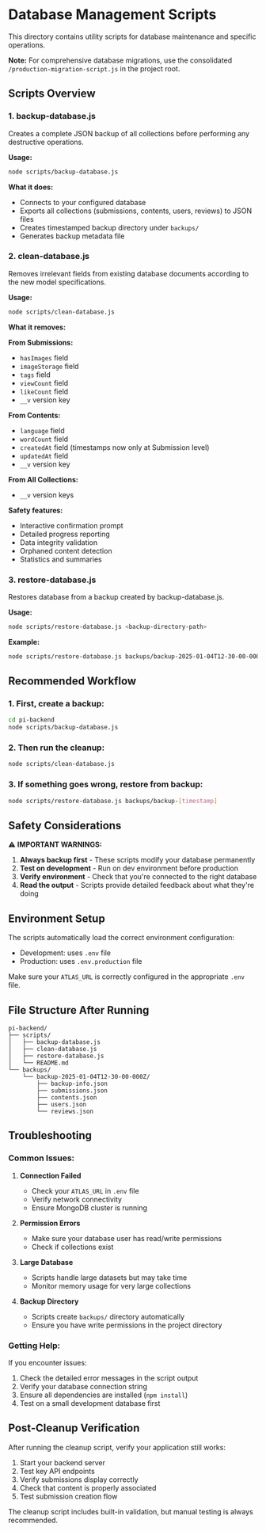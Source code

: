# Database Management Scripts

This directory contains utility scripts for database maintenance and specific operations.

**Note:** For comprehensive database migrations, use the consolidated `/production-migration-script.js` in the project root.

## Scripts Overview

### 1. backup-database.js
Creates a complete JSON backup of all collections before performing any destructive operations.

**Usage:**
```bash
node scripts/backup-database.js
```

**What it does:**
- Connects to your configured database
- Exports all collections (submissions, contents, users, reviews) to JSON files
- Creates timestamped backup directory under `backups/`
- Generates backup metadata file

### 2. clean-database.js
Removes irrelevant fields from existing database documents according to the new model specifications.

**Usage:**
```bash
node scripts/clean-database.js
```

**What it removes:**

**From Submissions:**
- `hasImages` field
- `imageStorage` field  
- `tags` field
- `viewCount` field
- `likeCount` field
- `__v` version key

**From Contents:**
- `language` field
- `wordCount` field
- `createdAt` field (timestamps now only at Submission level)
- `updatedAt` field
- `__v` version key

**From All Collections:**
- `__v` version keys

**Safety features:**
- Interactive confirmation prompt
- Detailed progress reporting
- Data integrity validation
- Orphaned content detection
- Statistics and summaries

### 3. restore-database.js
Restores database from a backup created by backup-database.js.

**Usage:**
```bash
node scripts/restore-database.js <backup-directory-path>
```

**Example:**
```bash
node scripts/restore-database.js backups/backup-2025-01-04T12-30-00-000Z
```

## Recommended Workflow

### 1. First, create a backup:
```bash
cd pi-backend
node scripts/backup-database.js
```

### 2. Then run the cleanup:
```bash
node scripts/clean-database.js
```

### 3. If something goes wrong, restore from backup:
```bash
node scripts/restore-database.js backups/backup-[timestamp]
```

## Safety Considerations

⚠️ **IMPORTANT WARNINGS:**

1. **Always backup first** - These scripts modify your database permanently
2. **Test on development** - Run on dev environment before production  
3. **Verify environment** - Check that you're connected to the right database
4. **Read the output** - Scripts provide detailed feedback about what they're doing

## Environment Setup

The scripts automatically load the correct environment configuration:
- Development: uses `.env` file
- Production: uses `.env.production` file

Make sure your `ATLAS_URL` is correctly configured in the appropriate `.env` file.

## File Structure After Running

```
pi-backend/
├── scripts/
│   ├── backup-database.js
│   ├── clean-database.js
│   ├── restore-database.js
│   └── README.md
└── backups/
    └── backup-2025-01-04T12-30-00-000Z/
        ├── backup-info.json
        ├── submissions.json
        ├── contents.json
        ├── users.json
        └── reviews.json
```

## Troubleshooting

### Common Issues:

1. **Connection Failed**
   - Check your `ATLAS_URL` in `.env` file
   - Verify network connectivity
   - Ensure MongoDB cluster is running

2. **Permission Errors**
   - Make sure your database user has read/write permissions
   - Check if collections exist

3. **Large Database**
   - Scripts handle large datasets but may take time
   - Monitor memory usage for very large collections

4. **Backup Directory**
   - Scripts create `backups/` directory automatically
   - Ensure you have write permissions in the project directory

### Getting Help:

If you encounter issues:
1. Check the detailed error messages in the script output
2. Verify your database connection string
3. Ensure all dependencies are installed (`npm install`)
4. Test on a small development database first

## Post-Cleanup Verification

After running the cleanup script, verify your application still works:

1. Start your backend server
2. Test key API endpoints
3. Verify submissions display correctly
4. Check that content is properly associated
5. Test submission creation flow

The cleanup script includes built-in validation, but manual testing is always recommended.